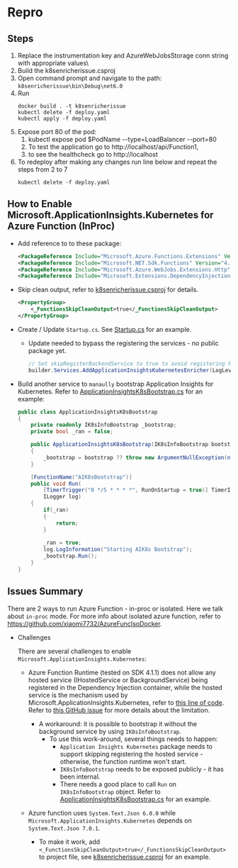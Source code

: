 # Repro

## Steps

1. Replace the instrumentation key and AzureWebJobsStorage conn string with appropriate values\
2. Build the k8senricherissue.csproj
3. Open command prompt and navigate to the path: `k8senricherissue\bin\Debug\net6.0`
4. Run 
    ```shell
    docker build . -t k8senricherissue
    kubectl delete -f deploy.yaml
    kubectl apply -f deploy.yaml
    ```
5. Expose port 80 of the pod: 
   1. kubectl expose pod $PodName --type=LoadBalancer --port=80
   2. To test the application go to http://localhost/api/Function1, 
   3. to see the healthcheck go to http://localhost
6. To redeploy after making any changes run line below and repeat the steps from 2 to 7
    ```shell
    kubectl delete -f deploy.yaml
    ```

## How to Enable Microsoft.ApplicationInsights.Kubernetes for Azure Function (InProc)

* Add reference to to these package:

    ```xml
    <PackageReference Include="Microsoft.Azure.Functions.Extensions" Version="1.1.0" />
    <PackageReference Include="Microsoft.NET.Sdk.Functions" Version="4.1.1" />
    <PackageReference Include="Microsoft.Azure.WebJobs.Extensions.Http" Version="3.1.0" />
    <PackageReference Include="Microsoft.Extensions.DependencyInjection" Version="7.0.0" />
    ```

* Skip clean output, refer to [k8senricherissue.csproj](./k8senricherissue/k8senricherissue.csproj) for details.

    ```xml
    <PropertyGroup>
        <_FunctionsSkipCleanOutput>true</_FunctionsSkipCleanOutput>
    </PropertyGroup>
    ```

* Create / Update `Startup.cs`. See [Startup.cs](./k8senricherissue/Startup.cs) for an example.
  * Update needed to bypass the registering the services - no public package yet.

    ```csharp
    // Set skipRegisterBackendService to true to avoid registering hosted service, which is not supported in Azure Function.
    builder.Services.AddApplicationInsightsKubernetesEnricher(LogLevel.Trace, skipRegisterBackendService: true);
    ```
    
* Build another service to `manaully` bootstrap Application Insights for Kubernetes. Refer to [ApplicationInsightsK8sBootstrap.cs](k8senricherissue/ApplicationInsightsK8sBootstrap.cs) for an example:

    ```csharp
    public class ApplicationInsightsK8sBootstrap
    {
        private readonly IK8sInfoBootstrap _bootstrap;
        private bool _ran = false;

        public ApplicationInsightsK8sBootstrap(IK8sInfoBootstrap bootstrap)
        {
            _bootstrap = bootstrap ?? throw new ArgumentNullException(nameof(bootstrap));
        }

        [FunctionName("AIK8sBootstrap")]
        public void Run(
            [TimerTrigger("0 */5 * * * *", RunOnStartup = true)] TimerInfo myTimer,
            ILogger log)
        {
            if(_ran)
            {
                return;
            }
            
            _ran = true;
            log.LogInformation("Starting AIK8s Bootstrap");
            _bootstrap.Run();
        }
    }
    ```

## Issues Summary

There are 2 ways to run Azure Function - in-proc or isolated. Here we talk about `in-proc` mode. For more info about isolated azure function, refer to <https://github.com/xiaomi7732/AzureFuncIsoDocker>.

* Challenges

    There are several challenges to enable `Microsoft.ApplicationInsights.Kubernetes`:

    * Azure Function Runtime (tested on SDK 4.1.1) does not allow any hosted service (IHostedService or BackgroundService) being registered in the Dependency Injection container, while the hosted service is the mechanism used by Microsoft.ApplicationInsights.Kubernetes, refer to [this line of code](https://github.com/microsoft/ApplicationInsights-Kubernetes/blob/c1368b7695c3bf8796c386cae3f1d58df0da5c90/src/ApplicationInsights.Kubernetes/Extensions/KubernetesServiceCollectionBuilder.cs#L146). Refer to [this GitHub issue](https://github.com/Azure/azure-functions-host/issues/5447#issuecomment-575368316) for more details about the limitation.
      * A workaround: it is possible to bootstrap it without the background service by using `IK8sInfoBootstrap`.
        * To use this work-around, several things needs to happen:
          * `Application Insights Kubernetes` package needs to support skipping registering the hosted service - otherwise, the function runtime won't start.
          * `IK8sInfoBootstrap` needs to be exposed publicly - it has been internal.
          * There needs a good place to call `Run` on `IK8sInfoBootstrap` object. Refer to [ApplicationInsightsK8sBootstrap.cs](./k8senricherissue/ApplicationInsightsK8sBootstrap.cs) for an example.
    
    * Azure function uses `System.Text.Json 6.0.0` while `Microsoft.ApplicationInsights.Kubernetes` depends on `System.Text.Json 7.0.1`.
      * To make it work, add `<_FunctionsSkipCleanOutput>true</_FunctionsSkipCleanOutput>` to project file, see [k8senricherissue.csproj](./k8senricherissue/k8senricherissue.csproj) for an example.



